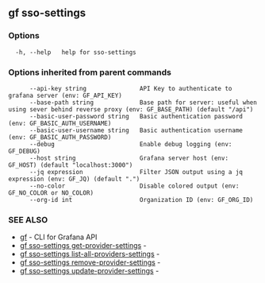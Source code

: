 ## gf sso-settings



### Options

```
  -h, --help   help for sso-settings
```

### Options inherited from parent commands

```
      --api-key string               API Key to authenticate to grafana server (env: GF_API_KEY)
      --base-path string             Base path for server: useful when using sever behind reverse proxy (env: GF_BASE_PATH) (default "/api")
      --basic-user-password string   Basic authentication password (env: GF_BASIC_AUTH_USERNAME)
      --basic-user-username string   Basic authentication username (env: GF_BASIC_AUTH_PASSWORD)
      --debug                        Enable debug logging (env: GF_DEBUG)
      --host string                  Grafana server host (env: GF_HOST) (default "localhost:3000")
      --jq expression                Filter JSON output using a jq expression (env: GF_JQ) (default ".")
      --no-color                     Disable colored output (env: GF_NO_COLOR or NO_COLOR)
      --org-id int                   Organization ID (env: GF_ORG_ID)
```

### SEE ALSO

* [gf](gf.md)	 - CLI for Grafana API
* [gf sso-settings get-provider-settings](gf_sso-settings_get-provider-settings.md)	 - 
* [gf sso-settings list-all-providers-settings](gf_sso-settings_list-all-providers-settings.md)	 - 
* [gf sso-settings remove-provider-settings](gf_sso-settings_remove-provider-settings.md)	 - 
* [gf sso-settings update-provider-settings](gf_sso-settings_update-provider-settings.md)	 - 

